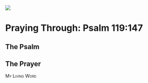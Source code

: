 <img class="intro-right" src="/images/art-paris-psalter.jpg">

<style>
  li {list-style-type: none;}
  p + ul {
    margin-top: -18px;
}
</style>

# Praying Through: Psalm 119:147

## The Psalm

## The Prayer

<div style="font-variant: small-caps;">
My Living Word
</div>
